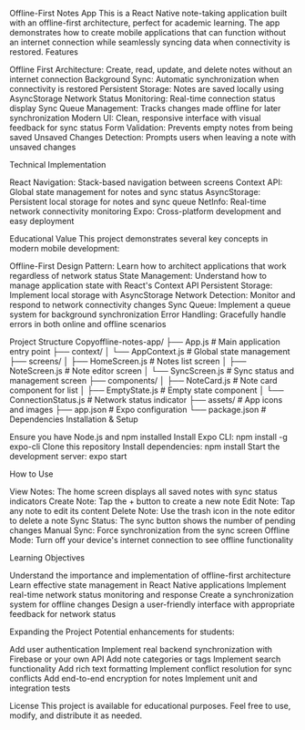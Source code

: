 Offline-First Notes App
This is a React Native note-taking application built with an offline-first architecture, perfect for academic learning. The app demonstrates how to create mobile applications that can function without an internet connection while seamlessly syncing data when connectivity is restored.
Features

Offline First Architecture: Create, read, update, and delete notes without an internet connection
Background Sync: Automatic synchronization when connectivity is restored
Persistent Storage: Notes are saved locally using AsyncStorage
Network Status Monitoring: Real-time connection status display
Sync Queue Management: Tracks changes made offline for later synchronization
Modern UI: Clean, responsive interface with visual feedback for sync status
Form Validation: Prevents empty notes from being saved
Unsaved Changes Detection: Prompts users when leaving a note with unsaved changes

Technical Implementation

React Navigation: Stack-based navigation between screens
Context API: Global state management for notes and sync status
AsyncStorage: Persistent local storage for notes and sync queue
NetInfo: Real-time network connectivity monitoring
Expo: Cross-platform development and easy deployment

Educational Value
This project demonstrates several key concepts in modern mobile development:

Offline-First Design Pattern: Learn how to architect applications that work regardless of network status
State Management: Understand how to manage application state with React's Context API
Persistent Storage: Implement local storage with AsyncStorage
Network Detection: Monitor and respond to network connectivity changes
Sync Queue: Implement a queue system for background synchronization
Error Handling: Gracefully handle errors in both online and offline scenarios

Project Structure
Copyoffline-notes-app/
├── App.js                 # Main application entry point
├── context/
│   └── AppContext.js      # Global state management
├── screens/
│   ├── HomeScreen.js      # Notes list screen
│   ├── NoteScreen.js      # Note editor screen
│   └── SyncScreen.js      # Sync status and management screen
├── components/
│   ├── NoteCard.js        # Note card component for list
│   ├── EmptyState.js      # Empty state component
│   └── ConnectionStatus.js # Network status indicator
├── assets/                # App icons and images
├── app.json               # Expo configuration
└── package.json           # Dependencies
Installation & Setup

Ensure you have Node.js and npm installed
Install Expo CLI: npm install -g expo-cli
Clone this repository
Install dependencies: npm install
Start the development server: expo start

How to Use

View Notes: The home screen displays all saved notes with sync status indicators
Create Note: Tap the + button to create a new note
Edit Note: Tap any note to edit its content
Delete Note: Use the trash icon in the note editor to delete a note
Sync Status: The sync button shows the number of pending changes
Manual Sync: Force synchronization from the sync screen
Offline Mode: Turn off your device's internet connection to see offline functionality

Learning Objectives

Understand the importance and implementation of offline-first architecture
Learn effective state management in React Native applications
Implement real-time network status monitoring and response
Create a synchronization system for offline changes
Design a user-friendly interface with appropriate feedback for network status

Expanding the Project
Potential enhancements for students:

Add user authentication
Implement real backend synchronization with Firebase or your own API
Add note categories or tags
Implement search functionality
Add rich text formatting
Implement conflict resolution for sync conflicts
Add end-to-end encryption for notes
Implement unit and integration tests

License
This project is available for educational purposes. Feel free to use, modify, and distribute it as needed.
